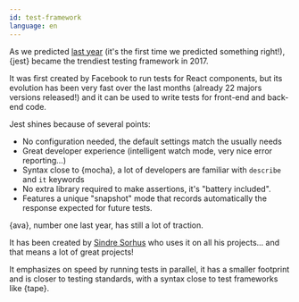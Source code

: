 ```yaml
---
id: test-framework  
language: en
---
```


As we predicted [last year](/2016/en#test-framework) (it's the first time we predicted something right!), {jest} became the trendiest testing framework in 2017.

It was first created by Facebook to run tests for React components, but its evolution has been very fast over the last months (already 22 majors versions released!) and it can be used to write tests for front-end and back-end code.

Jest shines because of several points:

* No configuration needed, the default settings match the usually needs
* Great developer experience (intelligent watch mode, very nice error reporting...)
* Syntax close to {mocha}, a lot of developers are familiar with `describe` and `it` keywords
* No extra library required to make assertions, it's "battery included".
* Features a unique "snapshot" mode that records automatically the response expected for future tests.

{ava}, number one last year, has still a lot of traction.

It has been created by [Sindre Sorhus](https://github.com/sindresorhus) who uses it on all his projects... and that means a lot of great projects!

It emphasizes on speed by running tests in parallel, it has a smaller footprint and is closer to testing standards, with a syntax close to test frameworks like {tape}.

